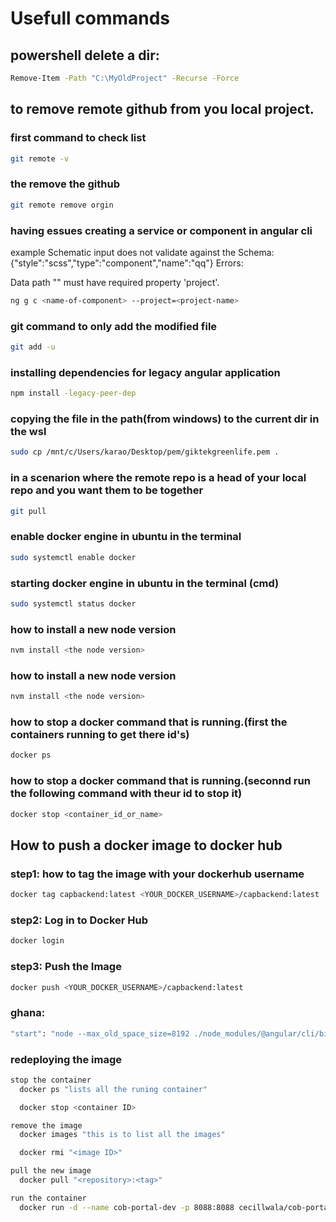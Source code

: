 # Usefull commands 

## powershell delete a dir:
```bash
Remove-Item -Path "C:\MyOldProject" -Recurse -Force
```

## to remove remote github from you local project.

### first command to check list
```bash
git remote -v
```

### the remove the github
```bash
git remote remove orgin
```
### having essues creating a service or component in angular cli 
example
Schematic input does not validate against the Schema: {"style":"scss","type":"component","name":"qq"}
Errors:

  Data path "" must have required property 'project'.
```bash
ng g c <name-of-component> --project=<project-name>
```
### git command to only add the modified file
```bash
git add -u
```
### installing dependencies for legacy angular application
```bash
npm install -legacy-peer-dep 
```
### copying the file in the path(from windows) to the current dir in the wsl
```bash
sudo cp /mnt/c/Users/karao/Desktop/pem/giktekgreenlife.pem .
```

### in a scenarion where the remote repo is a head of your local repo and you want them to be together
```bash
git pull
```

### enable docker engine in ubuntu in the terminal
```bash
sudo systemctl enable docker
```

### starting docker engine in ubuntu in the terminal (cmd)
```bash
sudo systemctl status docker
```

### how to install a new node version
```bash
nvm install <the node version>
```

### how to install a new node version
```bash
nvm install <the node version>
```

### how to stop a docker command that is running.(first the containers running to get there id's)
```bash
docker ps
```

### how to stop a docker command that is running.(seconnd run the following command with theur id to stop it)
```bash
docker stop <container_id_or_name>
```
## How to push a docker image to docker hub

### step1: how to tag the image with your dockerhub username
```bash
docker tag capbackend:latest <YOUR_DOCKER_USERNAME>/capbackend:latest
```

### step2: Log in to Docker Hub
```bash
docker login
```

### step3: Push the Image
```bash
docker push <YOUR_DOCKER_USERNAME>/capbackend:latest
```

### ghana: 
```bash
"start": "node --max_old_space_size=8192 ./node_modules/@angular/cli/bin/ng serve",
```

### redeploying the image
```bash
stop the container
  docker ps "lists all the runing container"

  docker stop <container ID>

remove the image
  docker images "this is to list all the images"

  docker rmi "<image ID>"

pull the new image
  docker pull "<repository>:<tag>"

run the container
  docker run -d --name cob-portal-dev -p 8088:8088 cecillwala/cob-portal:dev
```
